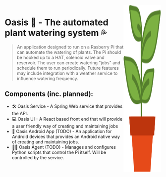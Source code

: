 <img src="potted-plant-icon.svg" align="right" width="120" height="540" />

# Oasis 🌴 - The automated plant watering system 💦
> An application designed to run on a Rasberry Pi that can automate the watering of plants. The Pi should be hooked up to a HAT, solenoid valve and reservoir. 
The user can create watering "jobs" and schedule them to run periodically. 
Future features may include integration with a weather service to influence watering frequency.

## Components (inc. planned):
- 🛠️ Oasis Service - A Spring Web service that provides the API.
- 💻 Oasis UI - A React based front end that will provide a user friendly way of creating and maintaining jobs
- 📱 Oasis Android App (TODO) - An application for Android devices that provides an Android native way of creating and maintaining jobs.
- 🕵🏿 Oasis Agent (TODO) - Manages and configures Python scripts that control the Pi itself. Will be controlled by the service.

